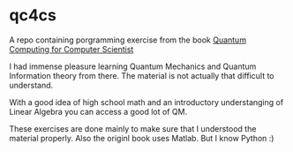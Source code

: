 # qc4cs
A repo containing porgramming exercise from the book [Quantum Computing for Computer Scientist](https://www.amazon.com/Quantum-Computing-Computer-Scientists-Yanofsky-ebook/dp/B00AHTN5NS)

I had immense pleasure learning Quantum Mechanics and Quantum Information theory from there. The material is not actually that difficult to understand.

With a good idea of high school math and an introductory understanging of Linear Algebra you can access a good lot of QM.

These exercises are done mainly to make sure that I understood the material properly. Also the originl book uses Matlab. But I know Python :)
